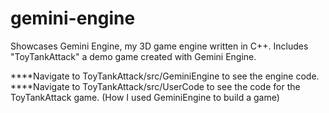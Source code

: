 # gemini-engine
Showcases Gemini Engine, my 3D game engine written in C++.  Includes "ToyTankAttack" a demo game created with Gemini Engine.

****Navigate to ToyTankAttack/src/GeminiEngine to see the engine code.
****Navigate to ToyTankAttack/src/UserCode to see the code for the ToyTankAttack game.  (How I used GeminiEngine to build a game)
